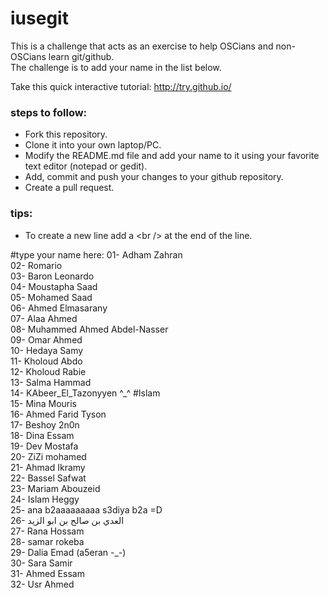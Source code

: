﻿# iusegit

This is a challenge that acts as an exercise to help OSCians and non-OSCians learn git/github.<br/>
The challenge is to add your name in the list below.

Take this quick interactive tutorial: http://try.github.io/ <br/>

### steps to follow:
* Fork this repository.
* Clone it into your own laptop/PC.
* Modify the README.md file and add your name to it using your favorite text editor (notepad or gedit).
* Add, commit and push your changes to your github repository.
* Create a pull request.

### tips:

* To create a new line add a \<br /\> at the end of the line.

#type your name here:
01- Adham Zahran<br/>
02- Romario<br/>
03- Baron Leonardo<br/>
04- Moustapha Saad <br/>
05- Mohamed Saad<br/>
06- Ahmed Elmasarany <br/>
07- Alaa Ahmed <br/>
08- Muhammed Ahmed Abdel-Nasser <br/>
09- Omar Ahmed<br/>
10- Hedaya Samy<br/>
11- Kholoud Abdo<br/>
12- Kholoud Rabie<br/>
13- Salma Hammad<br/>
14- KAbeer_El_Tazonyyen ^\_^ #Islam <br/>
15- Mina Mouris <br/>
16- Ahmed Farid Tyson <br/>
17- Beshoy 2n0n <br/>
18- Dina Essam <br/>
19- Dev Mostafa <br/>
20- ZiZi mohamed <br/>
21- Ahmad Ikramy <br/>
22- Bassel Safwat <br/>
23- Mariam Abouzeid <br/>
24- Islam Heggy <br/>
25- ana b2aaaaaaaaa s3diya b2a =D <br/>
26- العدي بن صالح بن ابو الزيد <br/>
27- Rana Hossam <br/>
28- samar rokeba <br/>
29- Dalia Emad (a5eran -\_-)<br/>
30- Sara Samir <br/>
31- Ahmed Essam <br/>
32- Usr Ahmed <br/>